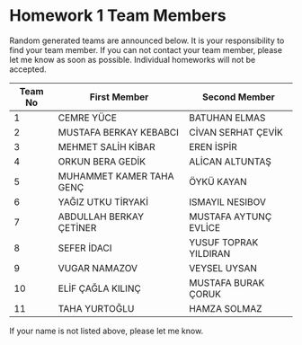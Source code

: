 # Homework 1 Team Members

Random generated teams are announced below. It is your responsibility to find your team member.
If you can not contact your team member, please let me know as soon as possible. Individual homeworks will not be accepted.

| Team No 	| First Member          	|   Second Member       |
|---------	|-------------------------	|-----------------
| 1       	|CEMRE YÜCE	|BATUHAN ELMAS
| 2       	|MUSTAFA BERKAY KEBABCI	|CİVAN SERHAT ÇEVİK
| 3       	|MEHMET SALİH KİBAR	|EREN İSPİR
| 4       	|ORKUN BERA GEDİK	|ALİCAN ALTUNTAŞ
| 5       	|MUHAMMET KAMER TAHA GENÇ	|ÖYKÜ KAYAN
| 6       	|YAĞIZ UTKU TİRYAKİ	|ISMAYIL NESIBOV
| 7       	|ABDULLAH BERKAY ÇETİNER	|MUSTAFA AYTUNÇ EVLİCE
| 8       	|SEFER İDACI		|YUSUF TOPRAK YILDIRAN
| 9		|VUGAR NAMAZOV	|VEYSEL UYSAN
| 10		|ELİF ÇAĞLA KILINÇ	|MUSTAFA BURAK ÇORUK
| 11		|TAHA	YURTOĞLU	|HAMZA SOLMAZ

If your name is not listed above, please let me know.
